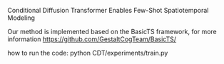 Conditional Diffusion Transformer Enables Few-Shot Spatiotemporal Modeling

Our method is implemented based on the BasicTS framework, for more information https://github.com/GestaltCogTeam/BasicTS/

how to run the code:
python CDT/experiments/train.py

